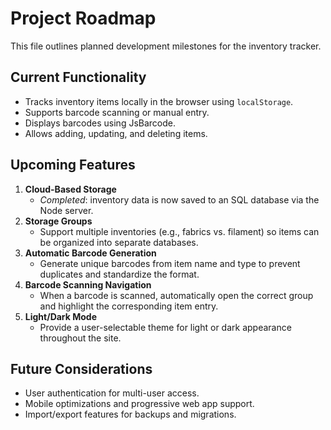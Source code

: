 # Project Roadmap

This file outlines planned development milestones for the inventory tracker.

## Current Functionality
- Tracks inventory items locally in the browser using `localStorage`.
- Supports barcode scanning or manual entry.
- Displays barcodes using JsBarcode.
- Allows adding, updating, and deleting items.

## Upcoming Features
1. **Cloud-Based Storage**
   - *Completed*: inventory data is now saved to an SQL database via the Node server.
2. **Storage Groups**
   - Support multiple inventories (e.g., fabrics vs. filament) so items can be organized into separate databases.
3. **Automatic Barcode Generation**
   - Generate unique barcodes from item name and type to prevent duplicates and standardize the format.
4. **Barcode Scanning Navigation**
   - When a barcode is scanned, automatically open the correct group and highlight the corresponding item entry.
5. **Light/Dark Mode**
   - Provide a user-selectable theme for light or dark appearance throughout the site.

## Future Considerations
- User authentication for multi-user access.
- Mobile optimizations and progressive web app support.
- Import/export features for backups and migrations.

